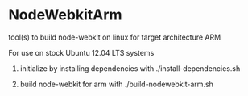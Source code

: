 NodeWebkitArm
=============

tool(s) to build node-webkit on linux for target architecture ARM

For use on stock Ubuntu 12.04 LTS systems

1. initialize by installing dependencies with ./install-dependencies.sh

2. build node-webkit for arm with ./build-nodewebkit-arm.sh